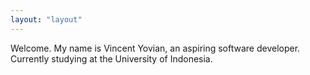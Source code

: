 ```yaml
---
layout: "layout"
---
```


Welcome. My name is Vincent Yovian, an aspiring software developer. Currently studying at the University of Indonesia.
